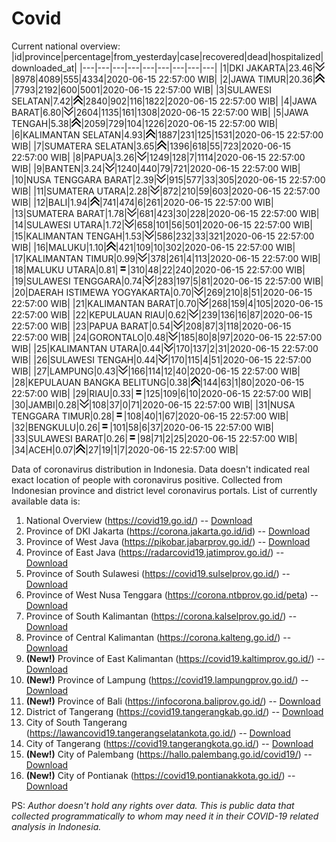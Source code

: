 # Covid
Current national overview:
|id|province|percentage|from_yesterday|case|recovered|dead|hospitalized|downloaded_at|
|---|---|---|---|---|---|---|---|---|
|1|DKI JAKARTA|23.46|![down](https://github.com/ariefrachmannn/covid/raw/master/img/rsz_down.png)|8978|4089|555|4334|2020-06-15 22:57:00 WIB|
|2|JAWA TIMUR|20.36|![up](https://github.com/ariefrachmannn/covid/raw/master/img/rsz_img_186982.png)|7793|2192|600|5001|2020-06-15 22:57:00 WIB|
|3|SULAWESI SELATAN|7.42|![up](https://github.com/ariefrachmannn/covid/raw/master/img/rsz_img_186982.png)|2840|902|116|1822|2020-06-15 22:57:00 WIB|
|4|JAWA BARAT|6.80|![down](https://github.com/ariefrachmannn/covid/raw/master/img/rsz_down.png)|2604|1135|161|1308|2020-06-15 22:57:00 WIB|
|5|JAWA TENGAH|5.38|![up](https://github.com/ariefrachmannn/covid/raw/master/img/rsz_img_186982.png)|2059|729|104|1226|2020-06-15 22:57:00 WIB|
|6|KALIMANTAN SELATAN|4.93|![up](https://github.com/ariefrachmannn/covid/raw/master/img/rsz_img_186982.png)|1887|231|125|1531|2020-06-15 22:57:00 WIB|
|7|SUMATERA SELATAN|3.65|![up](https://github.com/ariefrachmannn/covid/raw/master/img/rsz_img_186982.png)|1396|618|55|723|2020-06-15 22:57:00 WIB|
|8|PAPUA|3.26|![down](https://github.com/ariefrachmannn/covid/raw/master/img/rsz_down.png)|1249|128|7|1114|2020-06-15 22:57:00 WIB|
|9|BANTEN|3.24|![down](https://github.com/ariefrachmannn/covid/raw/master/img/rsz_down.png)|1240|440|79|721|2020-06-15 22:57:00 WIB|
|10|NUSA TENGGARA BARAT|2.39|![down](https://github.com/ariefrachmannn/covid/raw/master/img/rsz_down.png)|915|577|33|305|2020-06-15 22:57:00 WIB|
|11|SUMATERA UTARA|2.28|![down](https://github.com/ariefrachmannn/covid/raw/master/img/rsz_down.png)|872|210|59|603|2020-06-15 22:57:00 WIB|
|12|BALI|1.94|![up](https://github.com/ariefrachmannn/covid/raw/master/img/rsz_img_186982.png)|741|474|6|261|2020-06-15 22:57:00 WIB|
|13|SUMATERA BARAT|1.78|![down](https://github.com/ariefrachmannn/covid/raw/master/img/rsz_down.png)|681|423|30|228|2020-06-15 22:57:00 WIB|
|14|SULAWESI UTARA|1.72|![down](https://github.com/ariefrachmannn/covid/raw/master/img/rsz_down.png)|658|101|56|501|2020-06-15 22:57:00 WIB|
|15|KALIMANTAN TENGAH|1.53|![down](https://github.com/ariefrachmannn/covid/raw/master/img/rsz_down.png)|586|232|33|321|2020-06-15 22:57:00 WIB|
|16|MALUKU|1.10|![up](https://github.com/ariefrachmannn/covid/raw/master/img/rsz_img_186982.png)|421|109|10|302|2020-06-15 22:57:00 WIB|
|17|KALIMANTAN TIMUR|0.99|![down](https://github.com/ariefrachmannn/covid/raw/master/img/rsz_down.png)|378|261|4|113|2020-06-15 22:57:00 WIB|
|18|MALUKU UTARA|0.81|![equal](https://github.com/ariefrachmannn/covid/raw/master/img/rsz_equal.png)|310|48|22|240|2020-06-15 22:57:00 WIB|
|19|SULAWESI TENGGARA|0.74|![down](https://github.com/ariefrachmannn/covid/raw/master/img/rsz_down.png)|283|197|5|81|2020-06-15 22:57:00 WIB|
|20|DAERAH ISTIMEWA YOGYAKARTA|0.70|![down](https://github.com/ariefrachmannn/covid/raw/master/img/rsz_down.png)|269|210|8|51|2020-06-15 22:57:00 WIB|
|21|KALIMANTAN BARAT|0.70|![down](https://github.com/ariefrachmannn/covid/raw/master/img/rsz_down.png)|268|159|4|105|2020-06-15 22:57:00 WIB|
|22|KEPULAUAN RIAU|0.62|![down](https://github.com/ariefrachmannn/covid/raw/master/img/rsz_down.png)|239|136|16|87|2020-06-15 22:57:00 WIB|
|23|PAPUA BARAT|0.54|![down](https://github.com/ariefrachmannn/covid/raw/master/img/rsz_down.png)|208|87|3|118|2020-06-15 22:57:00 WIB|
|24|GORONTALO|0.48|![down](https://github.com/ariefrachmannn/covid/raw/master/img/rsz_down.png)|185|80|8|97|2020-06-15 22:57:00 WIB|
|25|KALIMANTAN UTARA|0.44|![down](https://github.com/ariefrachmannn/covid/raw/master/img/rsz_down.png)|170|137|2|31|2020-06-15 22:57:00 WIB|
|26|SULAWESI TENGAH|0.44|![down](https://github.com/ariefrachmannn/covid/raw/master/img/rsz_down.png)|170|115|4|51|2020-06-15 22:57:00 WIB|
|27|LAMPUNG|0.43|![down](https://github.com/ariefrachmannn/covid/raw/master/img/rsz_down.png)|166|114|12|40|2020-06-15 22:57:00 WIB|
|28|KEPULAUAN BANGKA BELITUNG|0.38|![up](https://github.com/ariefrachmannn/covid/raw/master/img/rsz_img_186982.png)|144|63|1|80|2020-06-15 22:57:00 WIB|
|29|RIAU|0.33|![equal](https://github.com/ariefrachmannn/covid/raw/master/img/rsz_equal.png)|125|109|6|10|2020-06-15 22:57:00 WIB|
|30|JAMBI|0.28|![down](https://github.com/ariefrachmannn/covid/raw/master/img/rsz_down.png)|108|37|0|71|2020-06-15 22:57:00 WIB|
|31|NUSA TENGGARA TIMUR|0.28|![equal](https://github.com/ariefrachmannn/covid/raw/master/img/rsz_equal.png)|108|40|1|67|2020-06-15 22:57:00 WIB|
|32|BENGKULU|0.26|![equal](https://github.com/ariefrachmannn/covid/raw/master/img/rsz_equal.png)|101|58|6|37|2020-06-15 22:57:00 WIB|
|33|SULAWESI BARAT|0.26|![equal](https://github.com/ariefrachmannn/covid/raw/master/img/rsz_equal.png)|98|71|2|25|2020-06-15 22:57:00 WIB|
|34|ACEH|0.07|![up](https://github.com/ariefrachmannn/covid/raw/master/img/rsz_img_186982.png)|27|19|1|7|2020-06-15 22:57:00 WIB|

Data of coronavirus distribution in Indonesia. Data doesn't indicated real exact location of people with coronavirus positive. Collected from Indonesian province and district level coronavirus portals. List of currently available data is:
1. National Overview (https://covid19.go.id/) -- [Download](https://www.dropbox.com/s/66ly270fw4y76fx/covid_nasional.csv?dl=0)
2. Province of DKI Jakarta (https://corona.jakarta.go.id/id) -- [Download](https://riwayat-file-covid-19-dki-jakarta-jakartagis.hub.arcgis.com/)
3. Province of West Java (https://pikobar.jabarprov.go.id/) -- [Download](https://www.dropbox.com/s/alg0zp60fylq6cn/covid_jabar.csv?dl=0)
4. Province of East Java (https://radarcovid19.jatimprov.go.id/) -- [Download](https://www.dropbox.com/sh/e7vtgcnl4ckbvr4/AADo9UMRDZvrhHn66qTHZOvNa?dl=0)
5. Province of South Sulawesi (https://covid19.sulselprov.go.id/) -- [Download](https://www.dropbox.com/s/z5ek23lwcztj7z7/covid_sulsel.csv?dl=0)
6. Province of West Nusa Tenggara (https://corona.ntbprov.go.id/peta) -- [Download](https://www.dropbox.com/s/4p2k93n42xx0c00/covid_ntb.csv?dl=0)
7. Province of South Kalimantan (https://corona.kalselprov.go.id/) -- [Download](https://www.dropbox.com/sh/7aa2kvz8lb04pzz/AADH1Oj5oFMw2mp-D3JStPRsa?dl=0)
8. Province of Central Kalimantan (https://corona.kalteng.go.id/) -- [Download](https://www.dropbox.com/s/9q01v5r3ys2ozk4/covid_kalteng.csv?dl=0)
9. **(New!)** Province of East Kalimantan (https://covid19.kaltimprov.go.id/) -- [Download](https://www.dropbox.com/sh/qhpxj532nm80goa/AAB6ek_fp1__ieTR0TFQpfIga?dl=0)
10. **(New!)** Province of Lampung (https://covid19.lampungprov.go.id/) -- [Download](https://www.dropbox.com/s/ecuew6oa9kzwqwx/covid_lampung.csv?dl=0)
11. **(New!)** Province of Bali (https://infocorona.baliprov.go.id/) -- [Download](https://www.dropbox.com/sh/iceiwun4ufttmiu/AAC7dSRMpfTjPI1Lfzw-LeCUa?dl=0)
12. District of Tangerang (https://covid19.tangerangkab.go.id/) -- [Download](https://www.dropbox.com/sh/yxovyy6sy5bnz4p/AACZzVHinisKmz8oQWyQJ3nua?dl=0)
13. City of South Tangerang (https://lawancovid19.tangerangselatankota.go.id/) -- [Download](https://www.dropbox.com/s/zlvxo4ivswdzmle/covid_tangsel.csv?dl=0)
14. City of Tangerang (https://covid19.tangerangkota.go.id/) -- [Download](https://www.dropbox.com/s/e53224kvdrpjzy0/covid_tangkot.csv?dl=0)
15. **(New!)** City of Palembang (https://hallo.palembang.go.id/covid19/) -- [Download](https://www.dropbox.com/sh/oj17bhwhlpjht9e/AABZEG-OiaSaFvikATDx6coEa?dl=0)
16. **(New!)** City of Pontianak (https://covid19.pontianakkota.go.id/) -- [Download](https://www.dropbox.com/sh/66if3y4ly51j4sh/AADQ-zwLGa7Kz4ZzJgDw2-3na?dl=0)

PS: *Author doesn't hold any rights over data. This is public data that collected programmatically to whom may need it in their COVID-19 related analysis in Indonesia.*
